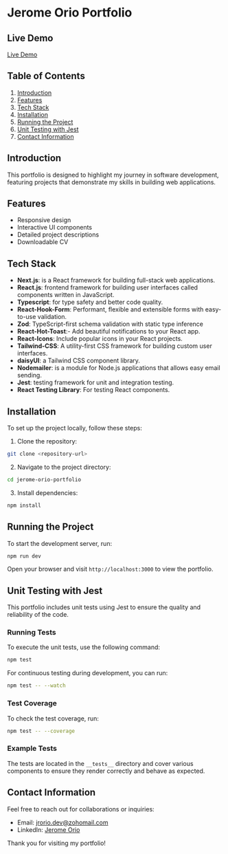 
# Jerome Orio Portfolio

## Live Demo
[Live Demo](https://jerome-orio-portfolio.vercel.app/)

## Table of Contents
1. [Introduction](#introduction)
2. [Features](#features)
3. [Tech Stack](#tech-stack)
4. [Installation](#installation)
5. [Running the Project](#running-the-project)
6. [Unit Testing with Jest](#unit-testing-with-jest)
7. [Contact Information](#contact-information)

## Introduction
This portfolio is designed to highlight my journey in software development, featuring projects that demonstrate my skills in building web applications.

## Features
* Responsive design
* Interactive UI components
* Detailed project descriptions
* Downloadable CV

## Tech Stack
* **Next.js**: is a React framework for building full-stack web applications. 
* **React.js**: frontend framework for building user interfaces called components written in JavaScript.
* **Typescript**: for type safety and better code quality.
* **React-Hook-Form**: Performant, flexible and extensible forms with easy-to-use validation.
* **Zod**: TypeScript-first schema validation with static type inference
* **React-Hot-Toast**:- Add beautiful notifications to your React app.
* **React-Icons**: Include popular icons in your React projects.
* **Tailwind-CSS**: A utility-first CSS framework for building custom user interfaces.
* **daisyUI**: a Tailwind CSS component library.
* **Nodemailer**: is a module for Node.js applications that allows easy email sending.
* **Jest**: testing framework for unit and integration testing.
* **React Testing Library**: For testing React components.

## Installation
To set up the project locally, follow these steps:

1. Clone the repository:
```bash
git clone <repository-url>
```

2. Navigate to the project directory:
```bash
cd jerome-orio-portfolio
```

3. Install dependencies:
```bash
npm install
```

## Running the Project
To start the development server, run:
```bash
npm run dev
```

Open your browser and visit `http://localhost:3000` to view the portfolio.

## Unit Testing with Jest
This portfolio includes unit tests using Jest to ensure the quality and reliability of the code.

### Running Tests
To execute the unit tests, use the following command:
```bash
npm test
```

For continuous testing during development, you can run:
```bash
npm test -- --watch
```

### Test Coverage
To check the test coverage, run:
```bash
npm test -- --coverage
```

### Example Tests
The tests are located in the `__tests__` directory and cover various components to ensure they render correctly and behave as expected.

## Contact Information
Feel free to reach out for collaborations or inquiries:
* Email: [jrorio.dev@zohomail.com](mailto:jrorio.dev@zohomail.com)
* LinkedIn: [Jerome Orio](https://www.linkedin.com/in/jerome-orio-dev)

Thank you for visiting my portfolio!